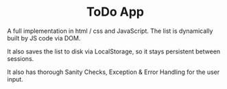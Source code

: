 <h1 align="center">ToDo App</h1>

A full implementation in html / css and JavaScript. The list is dynamically built by JS code via DOM.

It also saves the list to disk via LocalStorage, so it stays persistent between sessions.

It also has thorough Sanity Checks, Exception & Error Handling for the user input.

